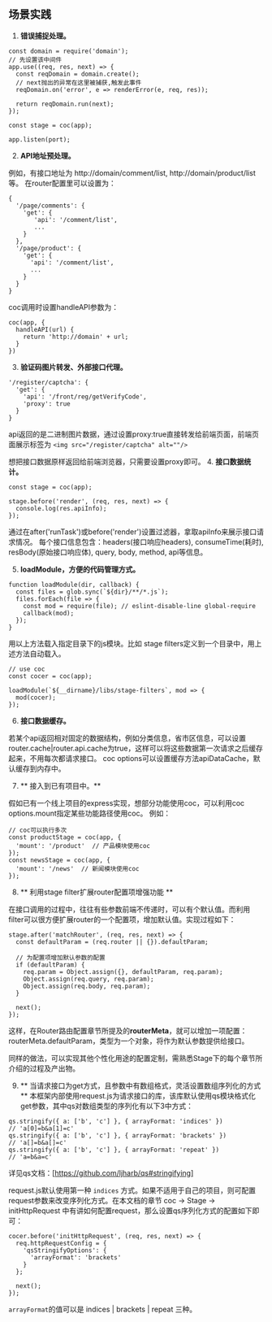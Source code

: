 ## 场景实践

1. **错误捕捉处理。**
  ```
  const domain = require('domain');
  // 先设置该中间件
  app.use((req, res, next) => {
    const reqDomain = domain.create();
    // next抛出的异常在这里被捕获,触发此事件
    reqDomain.on('error', e => renderError(e, req, res));

    return reqDomain.run(next);
  });
  
  const stage = coc(app);
  
  app.listen(port);
  ```

2. **API地址预处理。**

  例如，有接口地址为 http://domain/comment/list, http://domain/product/list等。 在router配置里可以设置为：
  ```
  {
    '/page/comments': {
      'get': {
         'api': '/comment/list',
         ...
      }
    },
    '/page/product': {
      'get': {
        'api': '/comment/list',
        ...
      }
    }
  }
  ```
  coc调用时设置handleAPI参数为：
  ```
  coc(app, {
    handleAPI(url) {
      return 'http://domain' + url;
    }
  })
  ```
3. **验证码图片转发、外部接口代理。**
  ```
  '/register/captcha': {
    'get': {
      'api': '/front/reg/getVerifyCode',
      'proxy': true
    }
  }
  ```
  api返回的是二进制图片数据，通过设置proxy:true直接转发给前端页面，前端页面展示标签为
  `<img src="/register/captcha" alt=""/>`
  
  想把接口数据原样返回给前端浏览器，只需要设置proxy即可。
4. **接口数据统计。**
   ```
   const stage = coc(app);
   
   stage.before('render', (req, res, next) => {
     console.log(res.apiInfo);
   });
   ```
   
   通过在after('runTask')或before('render')设置过滤器，拿取apiInfo来展示接口请求情况。
   每个接口信息包含：headers(接口响应headers), consumeTime(耗时), resBody(原始接口响应体), query, body, method, api等信息。
  
5. **loadModule，方便的代码管理方式。**
  ```
  function loadModule(dir, callback) {
    const files = glob.sync(`${dir}/**/*.js`);
    files.forEach(file => {
      const mod = require(file); // eslint-disable-line global-require
      callback(mod);
    });
  }
  ```
  用以上方法载入指定目录下的js模块。比如 stage filters定义到一个目录中，用上述方法自动载入。
  ```
  // use coc
  const cocer = coc(app);

  loadModule(`${__dirname}/libs/stage-filters`, mod => {
    mod(cocer);
  });
  ```
6. **接口数据缓存。**

  若某个api返回相对固定的数据结构，例如分类信息，省市区信息，可以设置router.cache|router.api.cache为true，这样可以将这些数据第一次请求之后缓存起来，不用每次都请求接口。
  coc options可以设置缓存方法apiDataCache，默认缓存到内存中。
  
7. ** 接入到已有项目中。**

  假如已有一个线上项目的express实现，想部分功能使用coc，可以利用coc options.mount指定某些功能路径使用coc。
  例如：
  ```
  // coc可以执行多次
  const productStage = coc(app, {
    'mount': '/product'  // 产品模块使用coc
  });
  const newsStage = coc(app, {
    'mount': '/news'  // 新闻模块使用coc
  });
  ```
 
8. ** 利用stage filter扩展router配置项增强功能 **

  在接口调用的过程中，往往有些参数前端不传递时，可以有个默认值。而利用filter可以很方便扩展router的一个配置项，增加默认值。实现过程如下：
  ```
  stage.after('matchRouter', (req, res, next) => {
    const defaultParam = (req.router || {}).defaultParam;

    // 为配置项增加默认参数的配置
    if (defaultParam) {
      req.param = Object.assign({}, defaultParam, req.param);
      Object.assign(req.query, req.param);
      Object.assign(req.body, req.param);
    }

    next();
  });
  ```
  
  这样，在Router路由配置章节所提及的**routerMeta**，就可以增加一项配置：routerMeta.defaultParam，类型为一个对象，将作为默认参数提供给接口。
  
  同样的做法，可以实现其他个性化用途的配置定制，需熟悉Stage下的每个章节所介绍的过程及产出物。
  
9. ** 当请求接口为get方式，且参数中有数组格式，灵活设置数组序列化的方式 **
  本框架内部使用request.js为请求接口的库，该库默认使用qs模块格式化get参数，其中qs对数组类型的序列化有以下3中方式：
  ```
  qs.stringify({ a: ['b', 'c'] }, { arrayFormat: 'indices' })
  // 'a[0]=b&a[1]=c'
  qs.stringify({ a: ['b', 'c'] }, { arrayFormat: 'brackets' })
  // 'a[]=b&a[]=c'
  qs.stringify({ a: ['b', 'c'] }, { arrayFormat: 'repeat' })
  // 'a=b&a=c'
  ```
  详见qs文档：[https://github.com/ljharb/qs#stringifying]
  
  request.js默认使用第一种 `indices` 方式。如果不适用于自己的项目，则可配置request参数来改变序列化方式。在本文档的章节 coc -> Stage -> initHttpRequest 中有讲如何配置request，那么设置qs序列化方式的配置如下即可：
  
  ```
  cocer.before('initHttpRequest', (req, res, next) => {
    req.httpRequestConfig = {
      'qsStringifyOptions': {
        'arrayFormat': 'brackets'
      }
    };

    next();
  });
  ```
  
  `arrayFormat`的值可以是 indices | brackets | repeat  三种。